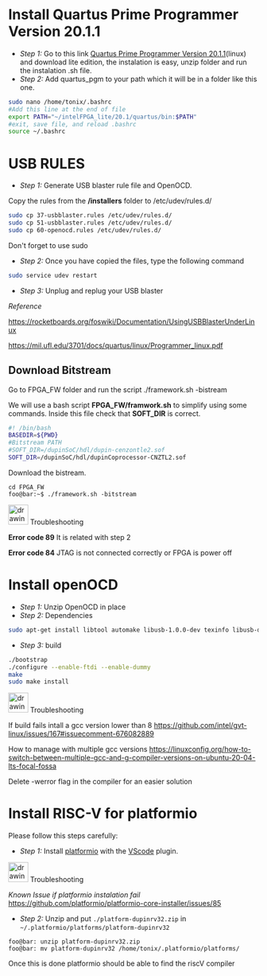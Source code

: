 # Install Quartus Prime Programmer Version 20.1.1
* *Step 1:* Go to this link [Quartus Prime Programmer Version 20.1.1](https://fpgasoftware.intel.com/?edition=lite)(linux) and download lite edition, the instalation is easy, unzip folder and run the instalation .sh file. 
* *Step 2:* Add quartus_pgm to your path which it will be in a folder like this one. 
```bash
sudo nano /home/tonix/.bashrc
#Add this line at the end of file
export PATH="~/intelFPGA_lite/20.1/quartus/bin:$PATH"
#exit, save file, and reload .bashrc 
source ~/.bashrc
```

# USB RULES

* *Step 1:*  Generate USB blaster rule file and OpenOCD. 

Copy the rules from the **/installers** folder to /etc/udev/rules.d/
```bash
sudo cp 37-usbblaster.rules /etc/udev/rules.d/
sudo cp 51-usbblaster.rules /etc/udev/rules.d/
sudo cp 60-openocd.rules /etc/udev/rules.d/
```

Don't forget to use sudo

* *Step 2:* Once you have copied the files, type the following command
```bash
sudo service udev restart
```

* *Step 3:*
Unplug and replug your USB blaster

*Reference* 

https://rocketboards.org/foswiki/Documentation/UsingUSBBlasterUnderLinux

https://mil.ufl.edu/3701/docs/quartus/linux/Programmer_linux.pdf

## Download Bitstream

Go to  FPGA_FW folder and run the script ./framework.sh -bistream

We will use a bash script **FPGA_FW/framwork.sh** to simplify using some commands.
Inside this file check that **SOFT_DIR** is correct. 

```sh
#! /bin/bash
BASEDIR=${PWD}
#Bitstream PATH
#SOFT_DIR=/dupinSoC/hdl/dupin-cenzontle2.sof
SOFT_DIR=/dupinSoC/hdl/dupinCoprocessor-CNZTL2.sof
```

Download the bistream.
```console
cd FPGA_FW
foo@bar:~$ ./framework.sh -bitstream
```

<img src="https://www.wowza.com/uploads/blog/icon-advanced-controls.png" alt="drawing" width="40"/>
Troubleshooting

**Error code 89** It is related with step 2

**Error code 84** JTAG is not connected correctly or FPGA is power off

# Install openOCD

* *Step 1:* Unzip OpenOCD in place
* *Step 2:* Dependencies
```bash
sudo apt-get install libtool automake libusb-1.0.0-dev texinfo libusb-dev libyaml-dev pkg-config
```
* *Step 3:* build
```bash
./bootstrap
./configure --enable-ftdi --enable-dummy
make
sudo make install
```
<img src="https://www.wowza.com/uploads/blog/icon-advanced-controls.png" alt="drawing" width="40"/> Troubleshooting

If build fails intall a gcc version lower than 8
https://github.com/intel/gvt-linux/issues/167#issuecomment-676082889

How to manage with multiple gcc versions
https://linuxconfig.org/how-to-switch-between-multiple-gcc-and-g-compiler-versions-on-ubuntu-20-04-lts-focal-fossa

Delete -werror flag in the compiler for an easier solution

# Install RISC-V for platformio
Please follow this steps carefully:

* *Step 1:* Install [platformio](https://platformio.org/install) with the [VScode](https://platformio.org/install/ide?install=vscode) plugin.

<img src="https://www.wowza.com/uploads/blog/icon-advanced-controls.png" alt="drawing" width="40"/>
Troubleshooting

*Known Issue if platformio instalation fail*
https://github.com/platformio/platformio-core-installer/issues/85

* *Step 2:* Unzip and put  `./platform-dupinrv32.zip` in `~/.platformio/platforms/platform-dupinrv32`

```console
foo@bar: unzip platform-dupinrv32.zip
foo@bar: mv platform-dupinrv32 /home/tonix/.platformio/platforms/
```
Once this is done platformio should be able to find the riscV compiler
